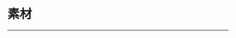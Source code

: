 
  # 素材
  ---

  <Common-LinkList :linkList='{"name":"素材","item":[{"link":"https://www.yugaopian.cn/netdisk","icon":"https://www.yugaopian.cn/favicon.ico","text":"预告片世界"},{"link":"http://www.hd-trailers.net/library/0/","icon":"http://www.hd-trailers.net/favicon.ico","text":"hd-trailers"},{"link":"http://www.moviesoon.com/trailers.html","icon":"http://www.moviesoon.com/favicon.ico","text":"好莱坞电影手册"},{"link":"https://thedigitaltheater.com/","icon":"/logo.png","text":"thedigitaltheater"},{"link":"https://www.tunefind.com/","icon":"https://www.tunefind.com/favicon.ico","text":"tunefind-查音乐"},{"link":"http://www.subzin.com/","icon":"http://www.subzin.com/favicon.ico","text":"查台词-subzin"},{"link":"http://www.quodb.com/","icon":"http://www.quodb.com/favicon.ico","text":"查台词-QuoDB"},{"link":"http://soutaici.x-algo.cn/subtitle_web/","icon":"/logo.png","text":"查台词-中文"},{"link":"https://dialogue.moe/","icon":"https://dialogue.moe/favicon.ico","text":" 查动画对白-dialogue"},{"link":"http://www.galmoe.com/","icon":"/logo.png","text":"B站封面提取"}]}'/>
  